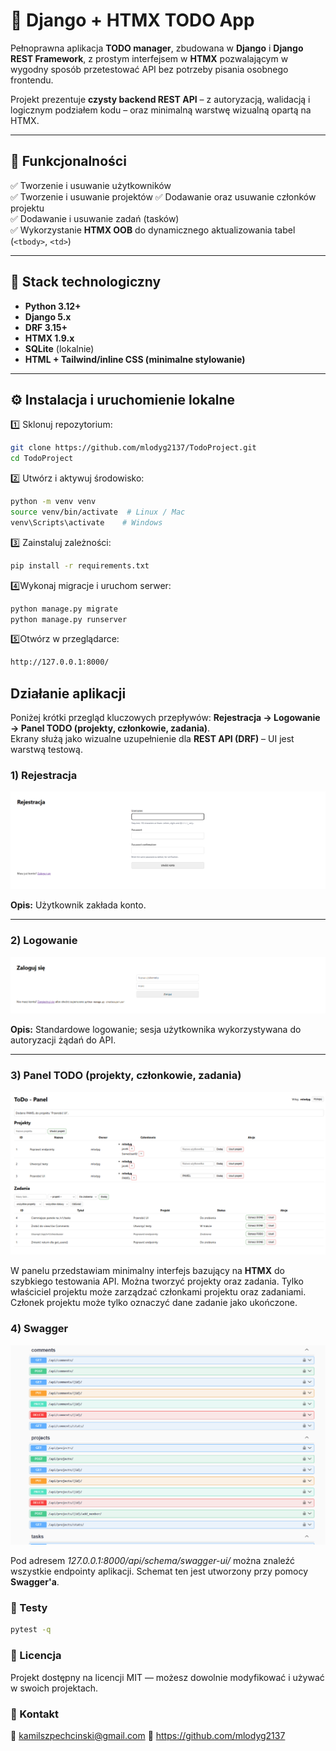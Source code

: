 # 📝 Django + HTMX TODO App

Pełnoprawna aplikacja **TODO manager**, zbudowana w **Django** i **Django REST Framework**, z prostym interfejsem w **HTMX** pozwalającym w wygodny sposób przetestować API bez potrzeby pisania osobnego frontendu.

Projekt prezentuje **czysty backend REST API** – z autoryzacją, walidacją i logicznym podziałem kodu – oraz minimalną warstwę wizualną opartą na HTMX.

---

## 🚀 Funkcjonalności

✅ Tworzenie i usuwanie użytkowników  
✅ Tworzenie i usuwanie projektów
✅ Dodawanie oraz usuwanie członków projektu  
✅ Dodawanie i usuwanie zadań (tasków)  
✅ Wykorzystanie **HTMX OOB** do dynamicznego aktualizowania tabel (`<tbody>`, `<td>`)

---

## 🧩 Stack technologiczny

- **Python 3.12+**
- **Django 5.x**
- **DRF 3.15+**
- **HTMX 1.9.x**
- **SQLite** (lokalnie)
- **HTML + Tailwind/inline CSS (minimalne stylowanie)**

---

## ⚙️ Instalacja i uruchomienie lokalne

1️⃣ Sklonuj repozytorium:
```bash
git clone https://github.com/mlodyg2137/TodoProject.git
cd TodoProject
```

2️⃣ Utwórz i aktywuj środowisko:
```bash
python -m venv venv
source venv/bin/activate  # Linux / Mac
venv\Scripts\activate    # Windows
```

3️⃣ Zainstaluj zależności:
```bash
pip install -r requirements.txt
```

4️⃣Wykonaj migracje i uruchom serwer:
```bash
python manage.py migrate
python manage.py runserver
```

5️⃣Otwórz w przeglądarce:
```bash
http://127.0.0.1:8000/
```

## Działanie aplikacji

Poniżej krótki przegląd kluczowych przepływów: **Rejestracja → Logowanie → Panel TODO (projekty, członkowie, zadania)**.  
Ekrany służą jako wizualne uzupełnienie dla **REST API (DRF)** – UI jest warstwą testową.

### 1) Rejestracja

![Ekran rejestracji](docs/02-register.png "Formularz rejestracji – utworzenie konta użytkownika")

**Opis:** Użytkownik zakłada konto.

---

### 2) Logowanie

![Ekran logowania](docs/01-login.png "Logowanie z aktywną walidacją")

**Opis:** Standardowe logowanie; sesja użytkownika wykorzystywana do autoryzacji żądań do API.

---

### 3) Panel TODO (projekty, członkowie, zadania)

![Panel główny](docs/03-dashboard.png "Panel – lista projektów i akcji")

W panelu przedstawiam minimalny interfejs bazujący na **HTMX** do szybkiego testowania API. Można tworzyć projekty oraz zadania. Tylko właściciel projektu może zarządzać członkami projektu oraz zadaniami. Członek projektu może tylko oznaczyć dane zadanie jako ukończone.

### 4) Swagger

![Schemat końcówek](docs/04-swagger.png "Schemat końcówek w aplikacji")

Pod adresem *127.0.0.1:8000/api/schema/swagger-ui/* można znaleźć wszystkie endpointy aplikacji. Schemat ten jest utworzony przy pomocy **Swagger'a**.

### 🧪 Testy
```bash
pytest -q
```

### 🧾 Licencja
Projekt dostępny na licencji MIT — możesz dowolnie modyfikować i używać w swoich projektach.

### 💬 Kontakt
📧 kamilszpechcinski@gmail.com
💼 https://github.com/mlodyg2137